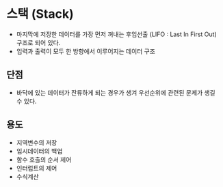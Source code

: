 # 스택 (Stack)

* 마지막에 저장한 데이터를 가장 먼저 꺼내는 후입선출 (LIFO : Last In First Out) 구조로 되어 있다.
* 입력과 출력이 모두 한 방향에서 이루어지는 데이터 구조

## 단점

* 바닥에 있는 데이터가 잔류하게 되는 경우가 생겨 우선순위에 관련된 문제가 생길 수 있다.

## 용도

* 지역변수의 저장
* 임시데이터의 백업
* 함수 호출의 순서 제어
* 인터럽트의 제어
* 수식계산
